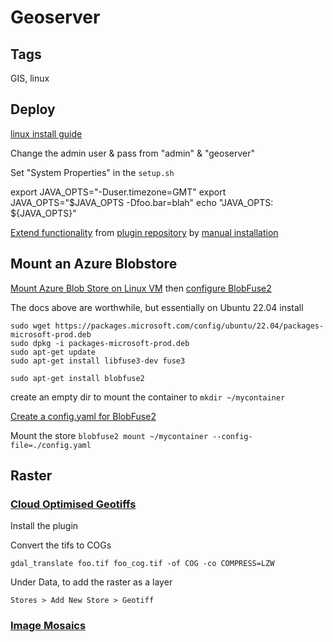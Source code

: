 # Geoserver 

## Tags

GIS, linux

## Deploy


[linux install guide](https://docs.geoserver.org/main/en/user/installation/linux.html)

Change the admin user & pass from "admin" & "geoserver"

Set "System Properties" in the `setup.sh`

export JAVA_OPTS="-Duser.timezone=GMT"
export JAVA_OPTS="$JAVA_OPTS -Dfoo.bar=blah"
echo "JAVA_OPTS: ${JAVA_OPTS}"

[Extend functionality](https://docs.geoserver.org/latest/en/user/extensions/index.html#extensions) from [plugin repository](https://build.geoserver.org/geoserver/2.24.x/community-latest/) by [manual installation](https://docs.geoserver.org/main/en/user/styling/workshop/setup/install.html#manual-install)


## Mount an Azure Blobstore

[Mount Azure Blob Store on Linux VM](https://learn.microsoft.com/en-us/azure/storage/blobs/blobfuse2-how-to-deploy?tabs=RHEL) then [configure BlobFuse2](https://learn.microsoft.com/en-us/azure/storage/blobs/blobfuse2-configuration)

The docs above are worthwhile, but essentially on Ubuntu 22.04 install  

```
sudo wget https://packages.microsoft.com/config/ubuntu/22.04/packages-microsoft-prod.deb
sudo dpkg -i packages-microsoft-prod.deb
sudo apt-get update
sudo apt-get install libfuse3-dev fuse3

sudo apt-get install blobfuse2
```

create an empty dir to mount the container to `mkdir ~/mycontainer`

[Create a config.yaml for BlobFuse2](https://github.com/Azure/azure-storage-fuse/blob/main/setup/baseConfig.yaml)

Mount the store `blobfuse2 mount ~/mycontainer --config-file=./config.yaml`

## Raster


### [Cloud Optimised Geotiffs](https://docs.geoserver.org/main/en/user/community/cog/cog.html)

Install the plugin

Convert the tifs to COGs

`gdal_translate foo.tif foo_cog.tif -of COG -co COMPRESS=LZW`

Under Data, to add the raster as a layer

`Stores > Add New Store > Geotiff`

### [Image Mosaics]()






